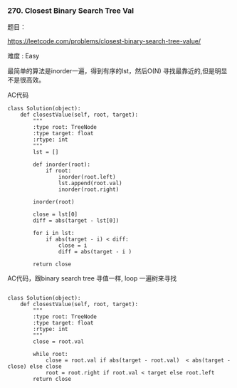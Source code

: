 ### 270. Closest Binary Search Tree Val

题目： 

<https://leetcode.com/problems/closest-binary-search-tree-value/>



难度 : Easy

最简单的算法是inorder一遍，得到有序的lst，然后O(N) 寻找最靠近的,但是明显不是很高效。

AC代码

```
class Solution(object):
    def closestValue(self, root, target):
        """
        :type root: TreeNode
        :type target: float
        :rtype: int
        """
        lst = []

        def inorder(root):
        	if root:
        		inorder(root.left)
        		lst.append(root.val)
        		inorder(root.right)

        inorder(root)

        close = lst[0]
        diff = abs(target - lst[0])

        for i in lst:
        	if abs(target - i) < diff:
        		close = i
        		diff = abs(target - i )

        return close
```



AC代码，跟binary search tree 寻值一样, loop 一遍树来寻找



```

class Solution(object):
    def closestValue(self, root, target):
        """
        :type root: TreeNode
        :type target: float
        :rtype: int
        """
        close = root.val
        
        while root:
            close = root.val if abs(target - root.val)  < abs(target - close) else close
            root = root.right if root.val < target else root.left
        return close
```

